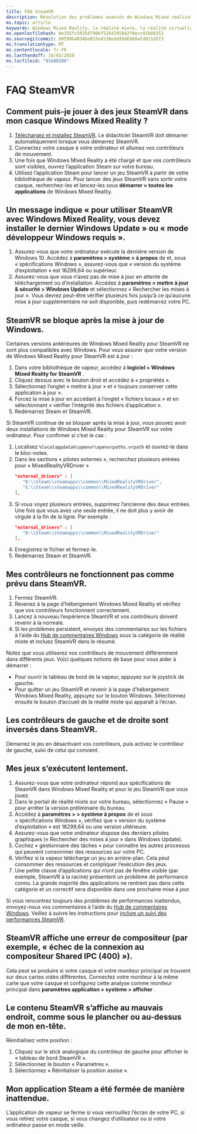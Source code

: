 ```yaml
---
title: FAQ SteamVR
description: Résolution des problèmes avancés de Windows Mixed realisation qui va au-delà de notre documentation de support technique standard.
ms.topic: article
keywords: Windows Mixed Reality, la réalité mixte, la réalité virtuelle, VR, MR, dépannage, erreurs, aide, support, SteamVR
ms.openlocfilehash: 0e355fc5035d7966f52642058d2f0ecc91b88351
ms.sourcegitcommit: 09599b4034be825e4536eeb9566968afd021d5f3
ms.translationtype: MT
ms.contentlocale: fr-FR
ms.lasthandoff: 10/03/2020
ms.locfileid: "91680286"
---
```

# <a name="steamvr-faqs"></a>FAQ SteamVR

## <a name="how-can-i-play-steamvr-games-in-my-windows-mixed-reality-headset"></a>Comment puis-je jouer à des jeux SteamVR dans mon casque Windows Mixed Reality ?

1. [Téléchargez et installez SteamVR](https://steamcdn-a.akamaihd.net/client/installer/SteamWindowsMRInstaller.exe). Le didacticiel SteamVR doit démarrer automatiquement lorsque vous démarrez SteamVR.
2. Connectez votre casque à votre ordinateur et allumez vos contrôleurs de mouvement.
3. Une fois que Windows Mixed Reality a été chargé et que vos contrôleurs sont visibles, ouvrez l’application Steam sur votre bureau.
4. Utilisez l’application Steam pour lancer un jeu SteamVR à partir de votre bibliothèque de vapeur. Pour lancer des jeux SteamVR sans sortir votre casque, recherchez-les et lancez-les sous **démarrer > toutes les applications** de Windows Mixed Reality. 

## <a name="a-message-says-to-use-steamvr-with-windows-mixed-reality-you-need-to-install-the-latest-windows-update-or-windows-developer-mode-required"></a>Un message indique « pour utiliser SteamVR avec Windows Mixed Reality, vous devez installer le dernier Windows Update » ou « mode développeur Windows requis ».

1. Assurez-vous que votre ordinateur exécute la dernière version de Windows 10. Accédez à **paramètres > système > à propos** de et, sous « spécifications Windows », assurez-vous que « version du système d’exploitation » est 16299,64 ou supérieur.
2. Assurez-vous que vous n’avez pas de mise à jour en attente de téléchargement ou d’installation. Accédez à **paramètres > mettre à jour & sécurité > Windows Update** et sélectionnez « Rechercher les mises à jour ». Vous devrez peut-être vérifier plusieurs fois jusqu’à ce qu’aucune mise à jour supplémentaire ne soit disponible, puis redémarrez votre PC.

## <a name="steamvr-is-crashing-after-updating-windows"></a>SteamVR se bloque après la mise à jour de Windows.

Certaines versions antérieures de Windows Mixed Reality pour SteamVR ne sont plus compatibles avec Windows. Pour vous assurer que votre version de Windows Mixed Reality pour SteamVR est à jour :
1. Dans votre bibliothèque de vapeur, accédez à **logiciel > Windows Mixed Reality for SteamVR** .
2. Cliquez dessus avec le bouton droit et accédez à « propriétés ».
3. Sélectionnez l’onglet « mettre à jour » et « toujours conserver cette application à jour ».
4. Forcez la mise à jour en accédant à l’onglet « fichiers locaux » et en sélectionnant « vérifier l’intégrité des fichiers d’application ».
5. Redémarrez Steam et SteamVR.

Si SteamVR continue de se bloquer après la mise à jour, vous pouvez avoir deux installations de Windows Mixed Reality pour SteamVR sur votre ordinateur. Pour confirmer si c’est le cas :
1. Localisez ```%localappdata%\openvr\openvrpaths.vrpath``` et ouvrez-le dans le bloc-notes.
2. Dans les sections « pilotes externes », recherchez plusieurs entrées pour « MixedRealityVRDriver » 
   ```json
   "external_drivers" : [
      "D:\\Steam\\steamapps\\common\\MixedRealityVRDriver",
      "E:\\Steam\\steamapps\\common\\MixedRealityVRDriver"
   ],
   ```
3. Si vous voyez plusieurs entrées, supprimez l’ancienne des deux entrées. Une fois que vous avez une seule entrée, il ne doit plus y avoir de virgule à la fin de la ligne. Par exemple :
   ```json
   "external_drivers" : [
      "D:\\Steam\\steamapps\\common\\MixedRealityVRDriver"
   ],
   ```
4. Enregistrez le fichier et fermez-le.
5. Redémarrez Steam et SteamVR.

## <a name="my-controllers-arent-working-as-expected-in-steamvr"></a>Mes contrôleurs ne fonctionnent pas comme prévu dans SteamVR.

1. Fermez SteamVR.
2. Revenez à la page d’hébergement Windows Mixed Reality et vérifiez que vos contrôleurs fonctionnent correctement.
3. Lancez à nouveau l’expérience SteamVR et vos contrôleurs doivent revenir à la normale.
4. Si les problèmes persistent, envoyez des commentaires sur les fichiers à l’aide du [Hub de commentaires Windows](https://support.microsoft.com/en-us/help/4021566/windows-10-send-feedback-to-microsoft-with-feedback-hub-app) sous la catégorie de réalité mixte et incluez SteamVR dans le résumé.

Notez que vous utiliserez vos contrôleurs de mouvement différemment dans différents jeux. Voici quelques notions de base pour vous aider à démarrer :
* Pour ouvrir le tableau de bord de la vapeur, appuyez sur le joystick de gauche.
* Pour quitter un jeu SteamVR et revenir à la page d’hébergement Windows Mixed Reality, appuyez sur le bouton Windows. Sélectionnez ensuite le bouton d’accueil de la réalité mixte qui apparaît à l’écran.

## <a name="my-left-and-right-controllers-are-reversed-in-steamvr"></a>Les contrôleurs de gauche et de droite sont inversés dans SteamVR.

Démarrez le jeu en désactivant vos contrôleurs, puis activez le contrôleur de gauche, suivi de celui qui convient.

## <a name="my-games-are-running-slowly"></a>Mes jeux s’exécutent lentement.

1. Assurez-vous que votre ordinateur répond aux spécifications de SteamVR dans Windows Mixed Reality et pour le jeu SteamVR que vous jouez.
2. Dans le portail de réalité mixte sur votre bureau, sélectionnez « Pause » pour arrêter la version préliminaire du bureau.
3. Accédez à **paramètres > > système à propos** de et sous « spécifications Windows », vérifiez que « version du système d’exploitation » est 16299,64 ou une version ultérieure.
4. Assurez-vous que votre ordinateur dispose des derniers pilotes graphiques (« Rechercher des mises à jour » dans Windows Update).
5. Cochez « gestionnaire des tâches » pour connaître les autres processus qui peuvent consommer des ressources sur votre PC.
6. Vérifiez si la vapeur télécharge un jeu en arrière-plan. Cela peut consommer des ressources et compliquer l’exécution des jeux.
7. Une petite classe d’applications qui n’ont pas de fenêtre visible (par exemple, SteamVR à la racine) présentent un problème de performance connu. La grande majorité des applications ne rentrent pas dans cette catégorie et un correctif sera disponible dans une prochaine mise à jour.

Si vous rencontrez toujours des problèmes de performances inattendus, envoyez-nous vos commentaires à l’aide du [Hub de commentaires Windows](https://support.microsoft.com/en-us/help/4021566/windows-10-send-feedback-to-microsoft-with-feedback-hub-app). Veillez à suivre les instructions pour [inclure un suivi des performances SteamVR](using-steamvr-with-windows-mixed-reality.md#sharing-feedback-on-steamvr). 

## <a name="steamvr-is-showing-a-compositor-error-for-example-shared-ipc-compositor-connect-failed-400"></a>SteamVR affiche une erreur de compositeur (par exemple, « échec de la connexion au compositeur Shared IPC (400) »).

Cela peut se produire si votre casque et votre moniteur principal se trouvent sur deux cartes vidéo différentes. Connectez votre moniteur à la même carte que votre casque et configurez cette analyse comme moniteur principal dans **paramètres application > système > afficher** .

## <a name="steamvr-content-appears-in-the-wrong-place-like-beneath-the-floor-or-above-my-head"></a>Le contenu SteamVR s’affiche au mauvais endroit, comme sous le plancher ou au-dessus de mon en-tête.

Réinitialisez votre position : 
1. Cliquez sur le stick analogique du contrôleur de gauche pour afficher le « tableau de bord SteamVR ».
2. Sélectionnez le bouton « Paramètres ».
3. Sélectionnez « Réinitialiser la position assise ».

## <a name="my-steam-app-closed-unexpectedly"></a>Mon application Steam a été fermée de manière inattendue.

L’application de vapeur se ferme si vous verrouillez l’écran de votre PC, si vous retirez votre casque, si vous changez d’utilisateur ou si votre ordinateur passe en mode veille.
